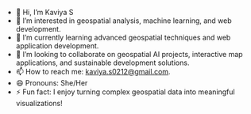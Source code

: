 - 👋 Hi, I’m Kaviya S  
- 👀 I’m interested in geospatial analysis, machine learning, and web development.
- 🌱 I’m currently learning advanced geospatial techniques and web application development.  
- 💞️ I’m looking to collaborate on geospatial AI projects, interactive map applications, and sustainable development solutions.  
- 📫 How to reach me: kaviya.s0212@gmail.com.  
- 😄 Pronouns: She/Her  
- ⚡ Fun fact: I enjoy turning complex geospatial data into meaningful visualizations!
<!---
Kaviya0212/Kaviya0212 is a ✨ special ✨ repository because its `README.md` (this file) appears on your GitHub profile.
You can click the Preview link to take a look at your changes.
--->
